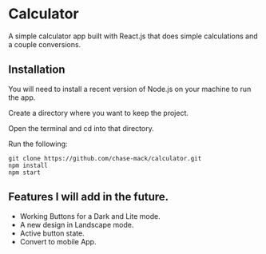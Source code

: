 # Calculator
A simple calculator app built with React.js that does simple calculations and a couple conversions.

## Installation
You will need to install a recent version of Node.js on your machine to run the app.

Create a directory where you want to keep the project.

Open the terminal and cd into that directory.

Run the following:
```
git clone https://github.com/chase-mack/calculator.git
npm install
npm start
```

## Features I will add in the future.
* Working Buttons for a Dark and Lite mode.
* A new design in Landscape mode.
* Active button state.
* Convert to mobile App.